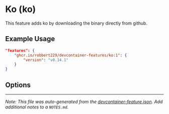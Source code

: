 
# Ko (ko)

This feature adds ko by downloading the binary directly from github.

## Example Usage

```json
"features": {
    "ghcr.io/robbert229/devcontainer-features/ko:1": {
        "version": "v0.14.1"
    }
}
```

## Options


---

_Note: This file was auto-generated from the [devcontainer-feature.json](https://github.com/devcontainers/feature-starter/blob/main/src/hello/devcontainer-feature.json).  Add additional notes to a `NOTES.md`._
